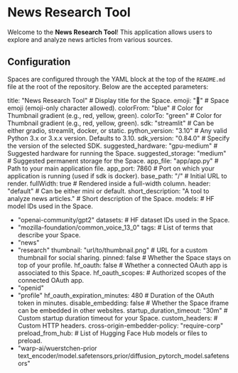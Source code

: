 # News Research Tool

Welcome to the **News Research Tool**! This application allows users to explore and analyze news articles from various sources.

## Configuration

Spaces are configured through the YAML block at the top of the `README.md` file at the root of the repository. Below are the accepted parameters:


title: "News Research Tool"  # Display title for the Space.
emoji: "📰"                  # Space emoji (emoji-only character allowed).
colorFrom: "blue"            # Color for Thumbnail gradient (e.g., red, yellow, green).
colorTo: "green"             # Color for Thumbnail gradient (e.g., red, yellow, green).
sdk: "streamlit"             # Can be either gradio, streamlit, docker, or static.
python_version: "3.10"       # Any valid Python 3.x or 3.x.x version. Defaults to 3.10.
sdk_version: "0.84.0"        # Specify the version of the selected SDK.
suggested_hardware: "gpu-medium"  # Suggested hardware for running the Space.
suggested_storage: "medium"   # Suggested permanent storage for the Space.
app_file: "app/app.py"       # Path to your main application file.
app_port: 7860                # Port on which your application is running (used if sdk is docker).
base_path: "/"                # Initial URL to render.
fullWidth: true               # Rendered inside a full-width column.
header: "default"             # Can be either mini or default.
short_description: "A tool to analyze news articles."  # Short description of the Space.
models:                        # HF model IDs used in the Space.
  - "openai-community/gpt2"
datasets:                     # HF dataset IDs used in the Space.
  - "mozilla-foundation/common_voice_13_0"
tags:                         # List of terms that describe your Space.
  - "news"
  - "research"
thumbnail: "url/to/thumbnail.png"  # URL for a custom thumbnail for social sharing.
pinned: false                 # Whether the Space stays on top of your profile.
hf_oauth: false               # Whether a connected OAuth app is associated to this Space.
hf_oauth_scopes:              # Authorized scopes of the connected OAuth app.
  - "openid"
  - "profile"
hf_oauth_expiration_minutes:  480  # Duration of the OAuth token in minutes.
disable_embedding: false       # Whether the Space iframe can be embedded in other websites.
startup_duration_timeout: "30m" # Custom startup duration timeout for your Space.
custom_headers:               # Custom HTTP headers.
  cross-origin-embedder-policy: "require-corp"
preload_from_hub:             # List of Hugging Face Hub models or files to preload.
  - "warp-ai/wuerstchen-prior text_encoder/model.safetensors,prior/diffusion_pytorch_model.safetensors"

